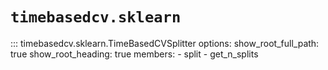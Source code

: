 # `timebasedcv.sklearn`

::: timebasedcv.sklearn.TimeBasedCVSplitter
    options:
        show_root_full_path: true
        show_root_heading: true
        members:
            - split
            - get_n_splits
